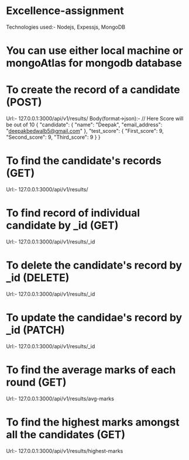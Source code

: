 # Excellence-assignment
Technologies used:- Nodejs, Expessjs, MongoDB

# You can use either local machine or mongoAtlas for mongodb database

# To create the record of a candidate (POST)
Url:- 127.0.0.1:3000/api/v1/results/
Body(format->json):- 
// Here Score will be out of 10
{
    "candidate": {
        "name": "Deepak",
        "email_address": "deepakbedwalb5@gmail.com"
    },
    "test_score": {
        "First_score": 9,
        "Second_score": 9,
        "Third_score": 9
    }
}

# To find the candidate's records (GET)
Url:- 127.0.0.1:3000/api/v1/results/

# To find record of individual candidate by _id (GET)
Url:- 127.0.0.1:3000/api/v1/results/_id

# To delete the candidate's record by _id (DELETE)
Url:- 127.0.0.1:3000/api/v1/results/_id

# To update the candidae's record by _id (PATCH)
Url:- 127.0.0.1:3000/api/v1/results/_id

# To find the average marks of each round (GET)
Url:- 127.0.0.1:3000/api/v1/results/avg-marks

# To find the highest marks amongst all the candidates (GET)
Url:- 127.0.0.1:3000/api/v1/results/highest-marks
 
